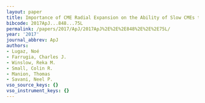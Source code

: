 ```yaml
---
layout: paper
title: Importance of CME Radial Expansion on the Ability of Slow CMEs to Drive Shocks
bibcode: 2017ApJ...848...75L
permalink: /papers/2017/ApJ/2017ApJ%2E%2E%2E848%2E%2E%2E75L/
year: '2017'
journal_abbrev: ApJ
authors:
- Lugaz, Noé
- Farrugia, Charles J.
- Winslow, Reka M.
- Small, Colin R.
- Manion, Thomas
- Savani, Neel P.
vso_source_keys: {}
vso_instrument_keys: {}
---
```

